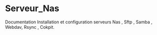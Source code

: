 # Serveur_Nas
Documentation Installation et configuration serveurs Nas , Sftp , Samba , Webdav, Rsync , Cokpit.
